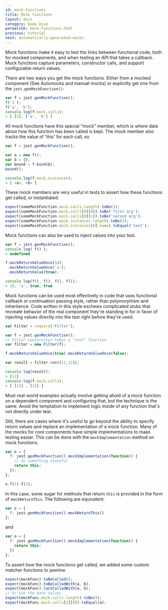 ```yaml
---
id: mock-functions
title: Mock functions
layout: docs
category: Deep Dive
permalink: mock-functions.html
previous: tutorial
next: automatically-generated-mocks
---
```


Mock functions make it easy to test the links between functional code, both for mocked components, and when testing an API that takes a callback. Mock functions capture parameters, constructor calls, and support configurable return values.

There are two ways you get the mock functions. Either from a mocked component (See Automocks and manual mocks) or explicitly get one from the `jest.genMockFunction()`:

```javascript
var f = jest.genMockFunction();
f('1');
f('a', 'b');
console.log(f.mock.calls);
> [ [1], ['a', 'b'] ]
```

All mock functions have this special "mock" member, which is where data about how this function has been called is kept. The mock member also tracks the value of 'this' for each call, so

```javascript
var f = jest.genMockFunction();

var a = new f();
var b = {};
var bound = f.bind(b);
bound();

console.log(f.mock.instances);
> [ <a>, <b> ]
```

These mock members are very useful in tests to assert how these functions get called, or instantiated:

```javascript
expect(someMockFunction.mock.calls.length).toBe(1);
expect(someMockFunction.mock.calls[0][0]).toBe('first arg');
expect(someMockFunction.mock.calls[0][1]).toBe('second arg');
expect(someMockFunction.mock.instances.length).toBe(2);
expect(someMockFunction.mock.instances[0].name).toEqual('test');
```

Mock functions can also be used to inject values into your test.

```javascript
var f = jest.genMockFunction();
console.log( f() );
> undefined

f.mockReturnValueOnce(10);
 .mockReturnValueOnce('x');
 .mockReturnValue(true);

console.log(f(), f(), f(), f());
> 10, 'x', true, true
```

Mock functions can be used most effectively in code that uses functional callback or continuation passing style, rather than polymorphism and inheritance. Code written in this style eschews complicated stubs that recreate behavior of the real component they're standing in for in favor of injecting values directly into the test right before they're used.

```javascript
var Filter = require('Filter');

var f = jest.genMockFunction();
// Filter constructor takes a "test" function
var filter = new Filter(f);

f.mockReturnValueOnce(true).mockReturnValueOnce(false);

var result = filter.run([11,12]);

console.log(result);
> [11]
console.log(f.mock.calls);
> [ [11] , [12] ]
```

Most real-world examples actually involve getting ahold of a mock function on a dependent component and configuring that, but the technique is the same. Avoid the temptation to implement logic inside of any function that's not directly under test.

Still, there are cases where it's useful to go beyond the ability to specify return values and replace an implementation of a mock function. Many of the mocks for core components have simple implementations to make testing easier. This can be done with the `mockImplementation` method on mock functions.

```javascript
var o = {
  f: jest.genMockFunction().mockImplementation(function() {
    // do something stateful
    return this;
  });
};

o.f(1).f(2);
```

In this case, some sugar for methods that return `this` is provided in the form of `mockReturnThis`. The following are equivalent:

```javascript
var o = {
  f: jest.genMockFunction().mockReturnThis()
};
```

and

```javascript
var o = {
  f: jest.genMockFunction().mockImplementation(function() {
    return this;
  })
};
```

To assert how the mock functions get called, we added some custom matcher functions to jasmine

```javascript
expect(mockFunc).toBeCalled();
expect(mockFunc).toBeCalledWith(a, b);
expect(mockFunc).lastCalledWith(a, b);
// Or use the bare values
expect(mockFunc.mock.calls.length).toBe(4);
expect(mockFunc.mock.calls[3][0]).toEqual(a);
```
